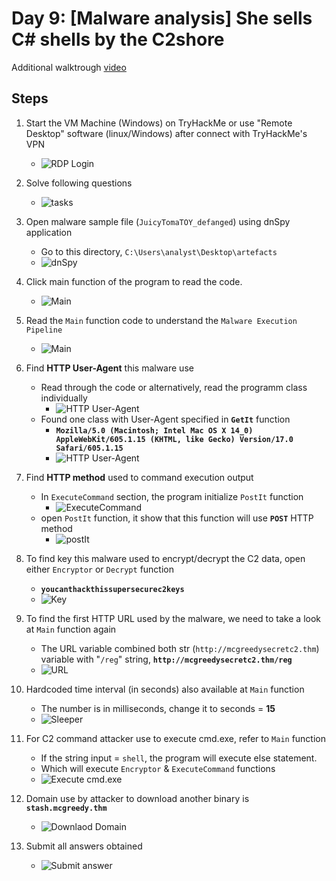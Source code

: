 # Day 9: [Malware analysis] She sells C# shells by the C2shore
Additional walktrough [video](https://www.youtube.com/watch?v=aHKTfJJ3I5k)


## Steps
1. Start the VM Machine (Windows) on TryHackMe or use "Remote Desktop" software (linux/Windows) after connect with TryHackMe's VPN
    * ![RDP Login](Pictures/1.png)

2. Solve following questions
    * ![tasks](Pictures/2.png)

3. Open malware sample file (`JuicyTomaTOY_defanged`) using dnSpy application
    * Go to this directory, `C:\Users\analyst\Desktop\artefacts`
    * ![dnSpy](Pictures/3.png)

4. Click main function of the program to read the code.
    * ![Main](Pictures/4.png)

5. Read the `Main` function code to understand the `Malware Execution Pipeline`
    * ![Main](Pictures/5.png)

6. Find **HTTP User-Agent** this malware use
    * Read through the code or alternatively, read the programm class individually
      * ![HTTP User-Agent](Pictures/6.png)
    * Found one class with User-Agent specified in **`GetIt`** function
      * **`Mozilla/5.0 (Macintosh; Intel Mac OS X 14_0) AppleWebKit/605.1.15 (KHTML, like Gecko) Version/17.0 Safari/605.1.15`**
      * ![HTTP User-Agent](Pictures/7.png)

7. Find **HTTP method** used to command execution output
    * In  `ExecuteCommand` section, the program  initialize `PostIt` function
      * ![ExecuteCommand](Pictures/8.png)
    * open `PostIt` function, it show that this function will use **`POST`** HTTP method
      * ![postIt](Pictures/9.png)

8. To find key this malware used to encrypt/decrypt the C2 data, open either `Encryptor` or `Decrypt` function
    * **`youcanthackthissupersecurec2keys`**
    * ![Key](Pictures/10.png)

9. To find the first HTTP URL used by the malware, we need to take a look at `Main` function again
    * The URL variable combined both str (`http://mcgreedysecretc2.thm`) variable with "`/reg`" string, **`http://mcgreedysecretc2.thm/reg`**
    * ![URL](Pictures/11.png)

10. Hardcoded time interval (in seconds) also available at `Main` function
    * The number is in milliseconds, change it to seconds = **15**
    * ![Sleeper](Pictures/12.png)

11. For C2 command attacker use to execute cmd.exe, refer to `Main` function
    * If the string input = `shell`, the program will execute else statement.
    * Which will execute `Encryptor` & `ExecuteCommand` functions
    * ![Execute cmd.exe](Pictures/13.png)

12. Domain use by attacker to download another binary is **`stash.mcgreedy.thm`**
    * ![Downlaod Domain](Pictures/14.png)

13. Submit all answers obtained 
    * ![Submit answer](Pictures/15.png)